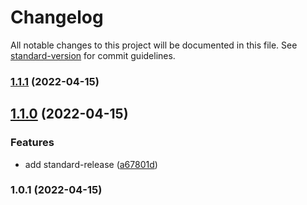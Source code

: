 # Changelog

All notable changes to this project will be documented in this file. See [standard-version](https://github.com/conventional-changelog/standard-version) for commit guidelines.

### [1.1.1](https://github.com/tlc2880/auto-releaseNotes/compare/v1.1.0...v1.1.1) (2022-04-15)

## [1.1.0](https://github.com/tlc2880/auto-releaseNotes/compare/v1.0.1...v1.1.0) (2022-04-15)


### Features

* add standard-release ([a67801d](https://github.com/tlc2880/auto-releaseNotes/commit/a67801d3770edea3c42ec63dc5e4c8c4b9b536e5))

### 1.0.1 (2022-04-15)
